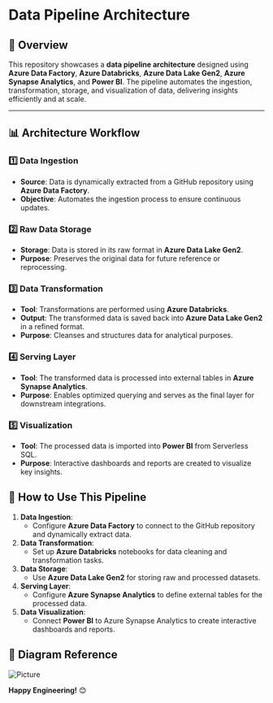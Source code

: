 Data Pipeline Architecture
==========================

📝 Overview
-----------

This repository showcases a **data pipeline architecture** designed using **Azure Data Factory**, **Azure Databricks**, **Azure Data Lake Gen2**, **Azure Synapse Analytics**, and **Power BI**. The pipeline automates the ingestion, transformation, storage, and visualization of data, delivering insights efficiently and at scale.


* * * * *

📊 Architecture Workflow
------------------------

### 1️⃣ **Data Ingestion**

-   **Source**: Data is dynamically extracted from a GitHub repository using **Azure Data Factory**.
-   **Objective**: Automates the ingestion process to ensure continuous updates.

### 2️⃣ **Raw Data Storage**

-   **Storage**: Data is stored in its raw format in **Azure Data Lake Gen2**.
-   **Purpose**: Preserves the original data for future reference or reprocessing.

### 3️⃣ **Data Transformation**

-   **Tool**: Transformations are performed using **Azure Databricks**.
-   **Output**: The transformed data is saved back into **Azure Data Lake Gen2** in a refined format.
-   **Purpose**: Cleanses and structures data for analytical purposes.

### 4️⃣ **Serving Layer**

-   **Tool**: The transformed data is processed into external tables in **Azure Synapse Analytics**.
-   **Purpose**: Enables optimized querying and serves as the final layer for downstream integrations.

### 5️⃣ **Visualization**

-   **Tool**: The processed data is imported into **Power BI** from Serverless SQL.
-   **Purpose**: Interactive dashboards and reports are created to visualize key insights.

🚀 How to Use This Pipeline
---------------------------

1.  **Data Ingestion**:
    -   Configure **Azure Data Factory** to connect to the GitHub repository and dynamically extract data.
2.  **Data Transformation**:
    -   Set up **Azure Databricks** notebooks for data cleaning and transformation tasks.
3.  **Data Storage**:
    -   Use **Azure Data Lake Gen2** for storing raw and processed datasets.
4.  **Serving Layer**:
    -   Configure **Azure Synapse Analytics** to define external tables for the processed data.
5.  **Data Visualization**:
    -   Connect **Power BI** to Azure Synapse Analytics to create interactive dashboards and reports.

📌 Diagram Reference
--------------------
![Picture](https://github.com/user-attachments/assets/b2153e3b-1495-4ad9-9aec-990d2e19d862)


**Happy Engineering!** 😊







